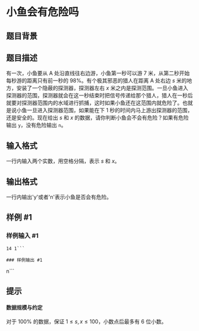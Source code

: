 # 小鱼会有危险吗

## 题目背景



## 题目描述

有一次，小鱼要从 A 处沿直线往右边游，小鱼第一秒可以游 $7$ 米，从第二秒开始每秒游的距离只有前一秒的 $98\%$。有个极其邪恶的猎人在距离 A 处右边 $s$ 米的地方，安装了一个隐蔽的探测器，探测器左右 $x$ 米之内是探测范围。一旦小鱼进入探测器的范围，探测器就会在这一秒结束时把信号传递给那个猎人，猎人在一秒后就要对探测器范围内的水域进行抓捕，这时如果小鱼还在这范围内就危险了。也就是说小鱼一旦进入探测器范围，如果能在下 $1$ 秒的时间内马上游出探测器的范围，还是安全的。现在给出 $s$ 和 $x$ 的数据，请你判断小鱼会不会有危险？如果有危险输出 `y`，没有危险输出 `n`。

## 输入格式

一行内输入两个实数，用空格分隔，表示 $s$ 和 $x$。

## 输出格式

一行内输出'y'或者'n'表示小鱼是否会有危险。


## 样例 #1

### 样例输入 #1
```
14 1```

### 样例输出 #1

```
n```

## 提示

#### 数据规模与约定

对于 $100\%$ 的数据，保证 $1 \leq s,x\le100$，小数点后最多有 $6$ 位小数。

